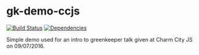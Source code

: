# gk-demo-ccjs

[![Build Status](https://travis-ci.org/jgzamora/gk-demo-ccjs.svg?branch=master)](https://travis-ci.org/jgzamora/gk-demo-ccjs)
[![Dependencies](https://david-dm.org/jgzamora/gk-demo-ccjs.svg)](https://david-dm.org/jgzamora/gk-demo-ccjs)

Simple demo used for an intro to greenkeeper talk given at Charm City JS
on 09/07/2016.
